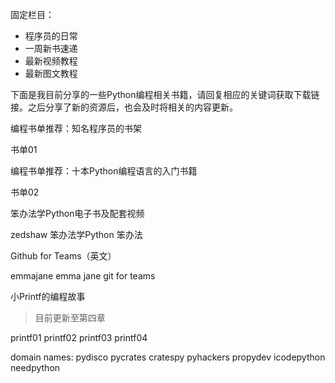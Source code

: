 固定栏目：

- 程序员的日常
- 一周新书速递
- 最新视频教程
- 最新图文教程

下面是我目前分享的一些Python编程相关书籍，请回复相应的关键词获取下载链接。之后分享了新的资源后，也会及时将相关的内容更新。

编程书单推荐：知名程序员的书架

书单01

编程书单推荐：十本Python编程语言的入门书籍

书单02

笨办法学Python电子书及配套视频

zedshaw 
笨办法学Python 
笨办法

Github for Teams（英文）

emmajane 
emma jane 
git for teams

小Printf的编程故事

> 目前更新至第四章

printf01
printf02
printf03
printf04

domain names:
pydisco
pycrates
cratespy
pyhackers
propydev
icodepython
needpython